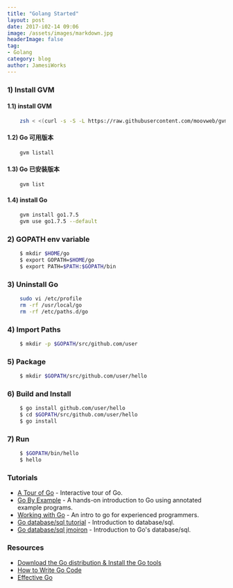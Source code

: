 ```yaml
---
title: "Golang Started"
layout: post
date: 2017-i02-14 09:06
image: /assets/images/markdown.jpg
headerImage: false
tag:
- Golang
category: blog
author: JamesiWorks
---
```


### 1) Install GVM
#### 1.1) install GVM
```sh
    zsh < <(curl -s -S -L https://raw.githubusercontent.com/moovweb/gvm/master/binscripts/gvm-installer)
```
#### 1.2) Go 可用版本
```sh
    gvm listall
```
#### 1.3) Go 已安装版本
```sh
    gvm list
```
#### 1.4) install Go
```sh
    gvm install go1.7.5
    gvm use go1.7.5 --default
```
### 2) GOPATH env variable
```sh
    $ mkdir $HOME/go
    $ export GOPATH=$HOME/go
    $ export PATH=$PATH:$GOPATH/bin
```
### 3) Uninstall Go
```sh
    sudo vi /etc/profile
    rm -rf /usr/local/go
    rm -rf /etc/paths.d/go
```
### 4) Import Paths
```sh
    $ mkdir -p $GOPATH/src/github.com/user
```
### 5) Package
```sh
    $ mkdir $GOPATH/src/github.com/user/hello
```
### 6) Build and Install
```sh
    $ go install github.com/user/hello
    $ cd $GOPATH/src/github.com/user/hello
    $ go install
```
### 7) Run
```sh
    $ $GOPATH/bin/hello
    $ hello
```

### Tutorials
- [A Tour of Go](http://tour.golang.org) - Interactive tour of Go.
- [Go By Example](https://gobyexample.com) - A hands-on introduction to Go using annotated example programs.
- [Working with Go](https://github.com/mkaz/working-with-go) - An intro to go for experienced programmers.
- [Go database/sql tutorial](http://go-database-sql.org) - Introduction to database/sql.
- [Go database/sql jmoiron](http://jmoiron.net/blog/gos-database-sql) - Introduction to Go's database/sql.

### Resources
- [Download the Go distribution & Install the Go tools](https://golang.org/doc/install)
- [How to Write Go Code](https://golang.org/doc/code.html)
- [Effective Go](https://golang.org/doc/effective_go.html)
